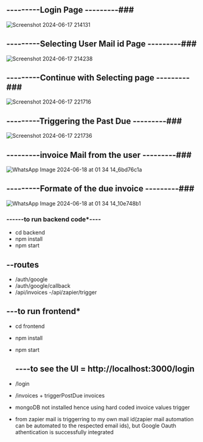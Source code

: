## ---------Login Page  ---------###
![Screenshot 2024-06-17 214131](https://github.com/Jagadeeshmetta21/tensorGo/assets/140520901/52c2ad63-65b6-44b1-8478-c44414c03432)

## ---------Selecting User Mail id Page  ---------###

![Screenshot 2024-06-17 214238](https://github.com/Jagadeeshmetta21/tensorGo/assets/140520901/7b08a376-3e54-4f83-b22a-caeb3e72e250)

## ---------Continue with Selecting page ---------###

![Screenshot 2024-06-17 221716](https://github.com/Jagadeeshmetta21/tensorGo/assets/140520901/bba92e89-4a91-4c57-a714-f73c6d12af9f)

## ---------Triggering the Past Due  ---------###

![Screenshot 2024-06-17 221736](https://github.com/Jagadeeshmetta21/tensorGo/assets/140520901/06ba62dc-ab31-44b0-8ba0-3c08682fc3e7)

## ---------invoice Mail  from the user ---------###

![WhatsApp Image 2024-06-18 at 01 34 14_6bd76c1a](https://github.com/Jagadeeshmetta21/tensorGo/assets/140520901/4a70fd0d-088c-47b9-becc-eb090624349b)

## ---------Formate of the due invoice   ---------###

![WhatsApp Image 2024-06-18 at 01 34 14_10e748b1](https://github.com/Jagadeeshmetta21/tensorGo/assets/140520901/67ecbb35-0e63-407c-85b4-7b4cbeda489d)

### ------to run backend code*----

-  cd backend 
-  npm install 
-  npm start 

## --routes

- /auth/google
- /auth/google/callback
- /api/invoices
-/api/zapier/trigger


## ---to run frontend*

- cd frontend
- npm install
- npm start

   ## ----to see the UI = http://localhost:3000/login

                    
- /login
- /invoices + triggerPostDue invoices

- mongoDB not installed hence using hard coded invoice values
trigger

- from zapier mail is triggerring to my own mail id(zapier mail automation can be automated to the respected email ids), but Google Oauth athentication is successfully integrated


